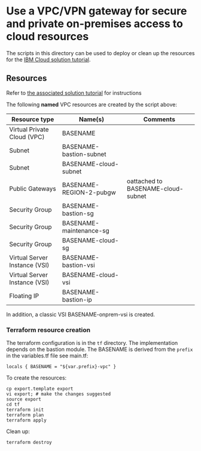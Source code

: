 # Use a VPC/VPN gateway for secure and private on-premises access to cloud resources

The scripts in this directory can be used to deploy or clean up the resources for the [IBM Cloud solution tutorial](https://cloud.ibm.com/docs/tutorials?topic=solution-tutorials-vpc-site2site-vpn#vpc-site2site-vpn).



## Resources

Refer to [the associated solution tutorial](https://cloud.ibm.com/docs/tutorials?topic=solution-tutorials-vpc-site2site-vpn#create-vpc) for instructions

The following **named** VPC resources are created by the script above:

| Resource type| Name(s) | Comments |
|--------------|------|----------|
| Virtual Private Cloud (VPC) | BASENAME | |
| Subnet | BASENAME-bastion-subnet|  |
| Subnet | BASENAME-cloud-subnet| |
| Public Gateways | BASENAME-REGION-2-pubgw | oattached to BASENAME-cloud-subnet |
| Security Group | BASENAME-bastion-sg | |
| Security Group | BASENAME-maintenance-sg | |
| Security Group | BASENAME-cloud-sg | |
| Virtual Server Instance (VSI) | BASENAME-bastion-vsi | |
| Virtual Server Instance (VSI) | BASENAME-cloud-vsi | |
| Floating IP | BASENAME-bastion-ip | |

In addition, a classic VSI BASENAME-onprem-vsi is created.

### Terraform resource creation
The terraform configuration is in the `tf` directory. The implementation depends on the bastion module. The BASENAME is derived from the `prefix` in the variables.tf file see main.tf:
```
locals { BASENAME = "${var.prefix}-vpc" }
```

To create the resources:

```
cp export.template export
vi export; # make the changes suggested
source export
cd tf
terraform init
terraform plan
terraform apply
```

Clean up:
```
terraform destroy
```
